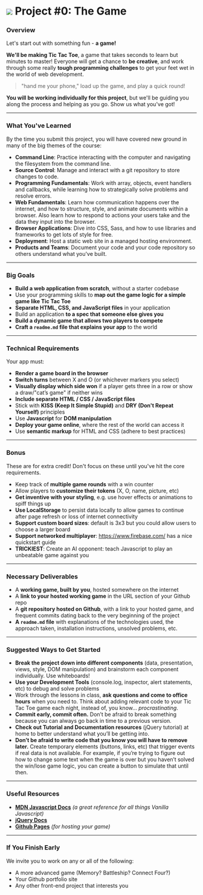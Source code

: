 # ![](https://ga-dash.s3.amazonaws.com/production/assets/logo-9f88ae6c9c3871690e33280fcf557f33.png) Project #0: The Game

### Overview

Let's start out with something fun - **a game!**

**We'll be making Tic Tac Toe**, a game that takes seconds to learn but minutes to master! Everyone will get a chance to **be creative**, and work through some really **tough programming challenges** to get your feet wet in the world of web development.

> "hand me your phone," load up the game, and play a quick round!

**You will be working individually for this project**, but we'll be guiding you along the process and helping as you go. Show us what you've got!

* * *

### What You've Learned

By the time you submit this project, you will have covered new ground in many of the big themes of the course:

-   **Command Line**: Practice interacting with the computer and navigating the filesystem from the command line.
-   **Source Control**: Manage and interact with a git repository to store changes to code.
-   **Programming Fundamentals**: Work with array, objects, event handlers and callbacks, while learning how to strategically solve problems and resolve errors.
-   **Web Fundamentals**:  Learn how communication happens over the internet, and how to structure, style, and animate documents within a browser. Also learn how to respond to actions your users take and the data they input into the browser.
-   **Browser Applications**:  Dive into CSS, Sass, and how to use libraries and frameworks to get lots of style for free.
-   **Deployment**: Host a static web site in a managed hosting environment.
-   **Products and Teams**: Document your code and your code repository so others understand what you've built.

* * *

### Big Goals

-   **Build a web application from scratch**, without a starter codebase
-   Use your programming skills to **map out the game logic for a simple game like Tic Tac Toe**
-   **Separate HTML, CSS, and JavaScript files** in your application
-   Build an application **to a spec that someone else gives you**
-   **Build a dynamic game that allows two players to compete**
-   **Craft a `readme.md` file that explains your app** to the world

* * *

### Technical Requirements

Your app must:

-   **Render a game board in the browser**
-   **Switch turns** between X and O (or whichever markers you select)
-   **Visually display which side won** if a player gets three in a row or show a draw/"cat’s game" if neither wins
-   **Include separate HTML / CSS / JavaScript files**
-   Stick with **KISS (Keep It Simple Stupid)** and **DRY (Don't Repeat Yourself)** principles
-   Use **Javascript** for **DOM manipulation**
-   **Deploy your game online**, where the rest of the world can access it
-   Use **semantic markup** for HTML and CSS (adhere to best practices)

* * *

### Bonus

These are for extra credit! Don't focus on these until you've hit the core requirements.

-   Keep track of **multiple game rounds** with a win counter
-   Allow players to **customize their tokens** (X, O, name, picture, etc)
-   **Get inventive with your styling**, e.g. use hover effects or animations to spiff things up
-   **Use LocalStorage** to persist data locally to allow games to continue after page refresh or loss of internet connectivity
-   **Support custom board sizes**: default is 3x3 but you could allow users to choose a larger board
-   **Support networked multiplayer**: <https://www.firebase.com/> has a nice quickstart guide
-   **TRICKIEST**: Create an AI opponent: teach Javascript to play an unbeatable game against you

* * *

### Necessary Deliverables

-   A **working game, built by you**, hosted somewhere on the internet
-   A **link to your hosted working game** in the URL section of your Github repo
-   A **git repository hosted on Github**, with a link to your hosted game, and frequent commits dating back to the very beginning of the project
-   **A `readme.md` file** with explanations of the technologies used, the approach taken, installation instructions, unsolved problems, etc.

* * *

### Suggested Ways to Get Started

-   **Break the project down into different components** (data, presentation, views, style, DOM manipulation) and brainstorm each component individually. Use whiteboards!
-   **Use your Development Tools** (console.log, inspector, alert statements, etc) to debug and solve problems
-   Work through the lessons in class, **ask questions and come to office hours** when you need to. Think about adding relevant code to your Tic Tac Toe game each night, instead of, you know... _procrastinating_.
-   **Commit early, commit often.** Don’t be afraid to break something because you can always go back in time to a previous version.
-   **Check out Tutorial and Documentation resources** (jQuery tutorial) at home to better understand what you’ll be getting into.
-   **Don’t be afraid to write code that you know you will have to remove later.** Create temporary elements (buttons, links, etc) that trigger events if real data is not available. For example, if you’re trying to figure out how to change some text when the game is over but you haven’t solved the win/lose game logic, you can create a button to simulate that until then.

* * *

### Useful Resources

-   **[MDN Javascript Docs](https://developer.mozilla.org/en-US/docs/Web/JavaScript)** _(a great reference for all things Vanilla Javascript)_
-   **[jQuery Docs](http://api.jquery.com)**
-   **[Github Pages](https://pages.github.com)** _(for hosting your game)_

* * *

### If You Finish Early

We invite you to work on any or all of the following:

-   A more advanced game (Memory? Battleship? Connect Four?)
-   Your Github portfolio site
-   Any other front-end project that interests you

